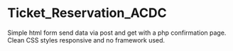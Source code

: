 # Ticket_Reservation_ACDC
Simple html form send data via post and get with a php confirmation page. Clean CSS styles responsive and no framework used.
